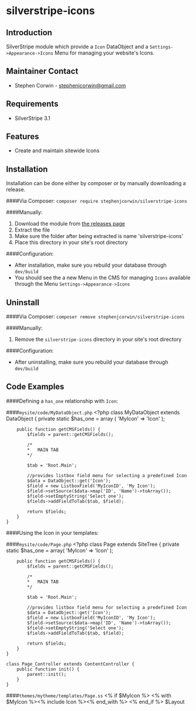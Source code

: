 silverstripe-icons
=======================================

Introduction
---------------------------------------
SilverStripe module which provide a `Icon` DataObject and a `Settings->Appearance->Icons` Menu for managing your website's Icons.

Maintainer Contact
---------------------------------------
-   Stephen Corwin - <stephenjcorwin@gmail.com>
   
Requirements
---------------------------------------
-   SilverStripe 3.1

Features
---------------------------------------
-   Create and maintain sitewide Icons

Installation
---------------------------------------
Installation can be done either by composer or by manually downloading a release.

####Via Composer:
`composer require stephenjcorwin/silverstripe-icons`

####Manually:
1.   Download the module from [the releases page](https://github.com/stephenjcorwin/silverstripe-icons/releases)
2.   Extract the file
3.   Make sure the folder after being extracted is name 'silverstripe-icons'
4.   Place this directory in your site's root directory

####Configuration:
-   After installation, make sure you rebuild your database through `dev/build`
-	You should see the a new Menu in the CMS for managing `Icons` available through the Menu `Settings->Appearance->Icons`

Uninstall
---------------------------------------
####Via Composer:
`composer remove stephenjcorwin/silverstripe-icons`

####Manually:
1.   Remove the `silverstripe-icons` directory in your site's root directory

####Configuration:
-   After uninstalling, make sure you rebuild your database through `dev/build`

Code Examples
---------------------------------------
####Defining a `has_one` relationship with `Icon`:

####`mysite/code/MyDataObject.php`
    <?php
    class MyDataObject extends DataObject {
        private static $has_one = array (
            'MyIcon' => 'Icon'
        );
    
        public function getCMSFields() {
            $fields = parent::getCMSFields();
    
            /*
            *   MAIN TAB
            */
    
            $tab = 'Root.Main';
            
            //provides listbox field menu for selecting a predefined Icon
            $data = DataObject::get('Icon');
            $field = new ListboxField('MyIconID', 'My Icon');
    	    $field->setSource($data->map('ID', 'Name')->toArray());
    	    $field->setEmptyString('Select one');
    	    $fields->addFieldToTab($tab, $field);
    
            return $fields;
    	}
    }

####Using the Icon in your templates:

####`mysite/code/Page.php`
    <?php
    class Page extends SiteTree {
    	private static $has_one = array(
    		'MyIcon' => 'Icon'
		);

		public function getCMSFields() {
            $fields = parent::getCMSFields();
    
            /*
            *   MAIN TAB
            */
    
            $tab = 'Root.Main';
            
            //provides listbox field menu for selecting a predefined Icon
            $data = DataObject::get('Icon');
            $field = new ListboxField('MyIconID', 'My Icon');
    	    $field->setSource($data->map('ID', 'Name')->toArray());
    	    $field->setEmptyString('Select one');
    	    $fields->addFieldToTab($tab, $field);
    
            return $fields;
    	}
    }

    class Page_Controller extends ContentController {
    	public function init() {
			parent::init();
		}
    }

####`themes/mytheme/templates/Page.ss`
    <!DOCTYPE html>
	<html>
		<body>
			<% if $MyIcon %>
				<% with $MyIcon %><% include Icon %><% end_with %>
			<% end_if %>
			$Layout
		</body>
	</html>